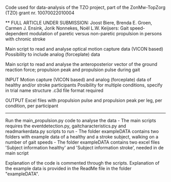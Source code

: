 Code used for data-analysis of the TZO project, part of the ZonMw-TopZorg (TZO) grant nr. 10070022010004 

** FULL ARTICLE UNDER SUBMISSION: Joost Biere, Brenda E. Groen, Carmen J. Ensink, Jorik Nonnekes, Noël L.W. Keijsers: Gait speed-dependent modulation of paretic versus non-paretic propulsion in persons with chronic stroke

Main script to read and analyse optical motion capture data (VICON based)
Possibility to include analog (forceplate) data

Main script to read and analyse the anteroposterior vector of the ground reaction force; propulsion peak and propulsion pulse during gait

INPUT 
Motion capture (VICON based) and analog (forceplate) data of healthy and/or stroke participants 
Posibility for multiple conditions, specify in trial name structure 
.c3d file format required

OUTPUT
Excel files with propulsion pulse and propulsion peak per leg, per condition, per participant

**********************************************************************************************************************************************

Run the main_propulsion.py code to analyse the data 
	- The main scripts requires the eventdetection.py, gaitcharacteristics.py and readmarkerdata.py scripts to run
	- The folder exampleDATA contains two folders with example data of a healthy and a stroke subject, walking on a number of gait speeds
	- The folder exampleDATA contains two excel files 'Subject information healthy' and 'Subject information stroke', needed in de main script

Explanation of the code is commented through the scripts. Explanation of the example data is provided in the ReadMe file in the folder "exampleDATA".